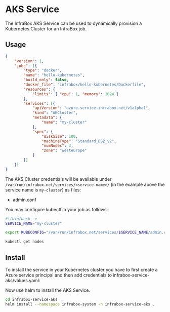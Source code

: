 # AKS Service
The InfraBox AKS Service can be used to dynamically provision a Kubernetes Cluster for an InfraBox job.

## Usage

```json
{
    "version": 1,
    "jobs": [{
        "type": "docker",
        "name": "hello-kubernetes",
        "build_only": false,
        "docker_file": "infrabox/hello-kubernetes/Dockerfile",
        "resources": {
            "limits": { "cpu": 1, "memory": 1024 }
        },
        "services": [{
            "apiVersion": "azure.service.infrabox.net/v1alpha1",
            "kind": "AKCluster",
            "metadata": {
                "name": "my-cluster"
            },
            "spec": {
                "diskSize": 100,
                "machineType": "Standard_DS2_v2",
                "numNodes": 3,
                "zone": "westeurope"
            }
        }]
    }]
}
```

The AKS Cluster credentials will be available under `/var/run/infrabox.net/services/<service-name>/` (in the example above the service name is `my-cluster`) as files:

- admin.conf

You may configure kubectl in your job as follows:

```bash
#!/bin/bash -e
SERVICE_NAME="my-cluster"

export KUBECONFIG="/var/run/infrabox.net/services/$SERVICE_NAME/admin.conf"

kubectl get nodes
```

## Install
To install the service in your Kubernetes cluster you have to first create a Azure service principal and then add credentials to infrabox-service-aks/values.yaml:

Now use helm to install the AKS Service.

```bash
cd infrabox-service-aks
helm install --namespace infrabox-system -n infrabox-service-aks .
```
